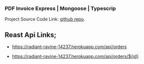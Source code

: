 ### PDF Invoice Express | Mongoose | Typescrip

Project Source Code Link: [github repo](https://github.com/ahmmedrasel-dev/pdfInvoice-express-types.git).

## Reast Api Links;

<!-- Get All Orders. -->

-  https://radiant-ravine-14237.herokuapp.com/api/orders

<!-- Single Orders For Create PDF -->

-  https://radiant-ravine-14237.herokuapp.com/api/orders/${id}

